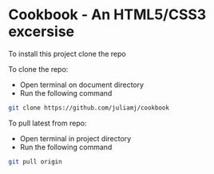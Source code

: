 # Cookbook - An HTML5/CSS3 excersise

To install this project clone the repo

To clone the repo:

- Open terminal on document directory
- Run the following command

```bash
git clone https://github.com/juliamj/cookbook
```

To pull latest from repo:

- Open terminal in project directory
- Run the following command

```bash
git pull origin
```
